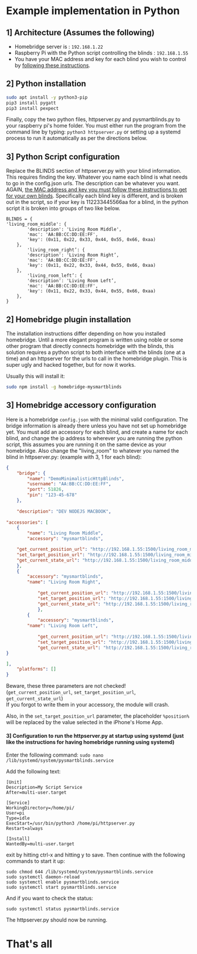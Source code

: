 # Example implementation in Python

## 1] Architecture (Assumes the following)

- Homebridge server is : `192.168.1.22`
- Raspberry Pi with the Python script controlling the blinds : `192.168.1.55`
- You have your MAC address and key for each blind you wish to control by [following these instructions](https://github.com/dnschneid/pysmartblinds/blob/master/README.md#discovering-mac-and-keys-for-blinds).

## 2] Python installation

````bash
sudo apt install -y python3-pip
pip3 install pygatt
pip3 install pexpect
````
Finally, copy the two python files, httpserver.py and pysmartblinds.py to your raspberry pi's home folder.
You must either run the program from the command line by typing:
`python3 httpserver.py` 
or setting up a systemd process to run it automatically as per the directions below.

## 3] Python Script configuration

Replace the BLINDS section of httpserver.py with your blind information. This requires finding the key. Whatever you name each blind is what needs to go in the config.json urls. The description can be whatever you want. AGAIN, [the MAC address and key you must follow these instructions to get for your own blinds](https://github.com/dnschneid/pysmartblinds/blob/master/README.md#discovering-mac-and-keys-for-blinds). Specifically each blind key is different, and is broken out in the script, so if your key is 112233445566aa for a blind, in the python script it is broken into groups of two like below.

```
BLINDS = {
'living_room_middle': {
        'description': 'Living Room Middle',
        'mac': 'AA:BB:CC:DD:EE:FF',
        'key': (0x11, 0x22, 0x33, 0x44, 0x55, 0x66, 0xaa)
    },
        'living_room_right’: {
        'description': 'Living Room Right’,
        'mac': 'AA:BB:CC:DD:EE:FF',
        'key': (0x11, 0x22, 0x33, 0x44, 0x55, 0x66, 0xaa)
    },
        'living_room_left’: {
        'description': 'Living Room Left’,
        'mac': 'AA:BB:CC:DD:EE:FF',
        'key': (0x11, 0x22, 0x33, 0x44, 0x55, 0x66, 0xaa)
    },
}
```
## 2] Homebridge plugin installation

The installation instructions differ depending on how you installed homebridge. Until a more elegant program is written using noble or some other program that directly connects homebridge with the blinds, this solution requires a python script to both interface with the blinds (one at a time) and an httpserver for the urls to call in the homebridge plugin. This is super ugly and hacked together, but for now it works.

Usually this will install it:
````bash
sudo npm install -g homebridge-mysmartblinds
````

## 3] Homebridge accessory configuration

Here is a homebridge `config.json` with the minimal valid configuration. The bridge information is already there unless you have not set up homebridge yet. You must add an accessory for each blind, and create a name for each blind, and change the ip address to wherever you are running the python script, this assumes you are running it on the same device as your homebridge. Also change the "living_room" to whatever you named the blind in httpserver.py: (example with 3, 1 for each blind):

````json
{
    "bridge": {
        "name": "DemoMinimalisticHttpBlinds",
        "username": "AA:BB:CC:DD:EE:FF",
        "port": 51826,
        "pin": "123-45-678"
    },
  
    "description": "DEV NODEJS MACBOOK",
  
"accessories": [
    {
        "name": "Living Room Middle",
        "accessory": "mysmartblinds",

    "get_current_position_url": "http://192.168.1.55:1500/living_room_middle/pos",
    "set_target_position_url": "http://192.168.1.55:1500/living_room_middle/set/%position%",
    "get_current_state_url": "http://192.168.1.55:1500/living_room_middle/pos"
    },
    {
        "accessory": "mysmartblinds",
        "name": "Living Room Right",
  
            "get_current_position_url": "http://192.168.1.55:1500/living_room_right/pos",
            "set_target_position_url": "http://192.168.1.55:1500/living_room_right/set/%position%",
            "get_current_state_url": "http://192.168.1.55:1500/living_room_right/pos"
            },
        {
            "accessory": "mysmartblinds",
        "name": "Living Room Left",
  
            "get_current_position_url": "http://192.168.1.55:1500/living_room_left/pos",
            "set_target_position_url": "http://192.168.1.55:1500/living_room_left/set/%position%",
            "get_current_state_url": "http://192.168.1.55:1500/living_room_left/pos"
}

], 
    "platforms": []
}
````

Beware, these three parameters are not checked!  
(`get_current_position_url`, `set_target_position_url`, `get_current_state_url`)  
If you forgot to write them in your accessory, the module will crash.

Also, in the `set_target_position_url` parameter, the placeholder `%position%` will be replaced by the value selected in the iPhone's Home App. 

#### 3] Configuration to run the httpserver.py at startup using systemd (just like the instructions for having homebridge running using systemd)

Enter the following command:
`sudo nano /lib/systemd/system/pysmartblinds.service`

Add the following text:
```
[Unit]
Description=My Script Service
After=multi-user.target

[Service]
WorkingDirectory=/home/pi/
User=pi
Type=idle
ExecStart=/usr/bin/python3 /home/pi/httpserver.py
Restart=always

[Install]
WantedBy=multi-user.target
```
exit by hitting ctrl-x and hitting y to save.
Then continue with the following commands to start it up:
```
sudo chmod 644 /lib/systemd/system/pysmartblinds.service
sudo systemctl daemon-reload
sudo systemctl enable pysmartblinds.service
sudo systemctl start pysmartblinds.service
```
And if you want to check the status:

`sudo systemctl status pysmartblinds.service`

The httpserver.py should now be running.

# That's all
